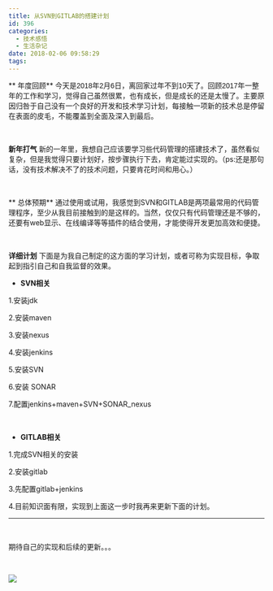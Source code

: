 ```yaml
---
title: 从SVN到GITLAB的搭建计划
id: 396
categories:
  - 技术感悟
  - 生活杂记
date: 2018-02-06 09:58:29
tags:
---
```


** 年度回顾**
<span style="font-family: impact, sans-serif;">今天是2018年2月6日，离回家过年不到10天了。回顾2017年一整年的工作和学习，觉得自己虽然很累，也有成长，但是成长的还是太慢了。主要原因归咎于自己没有一个良好的开发和技术学习计划，每接触一项新的技术总是停留在表面的皮毛，不能覆盖到全面及深入到最后。</span>

&nbsp;

**新年打气**
新的一年里，我想自己应该要学习些代码管理的搭建技术了，虽然看似复杂，但是我觉得只要计划好，按步骤执行下去，肯定能过实现的。（ps:还是那句话，没有技术解决不了的技术问题，只要肯花时间和用心。）

&nbsp;

** 总体预期**
通过使用或试用，我感觉到SVN和GITLAB是两项最常用的代码管理程序，至少从我目前接触到的是这样的。当然，仅仅只有代码管理还是不够的，还要有web显示、在线编译等等插件的结合使用，才能使得开发更加高效和便捷。

&nbsp;

**详细计划**
下面是为我自己制定的这方面的学习计划，或者可称为实现目标，争取起到指引自己和自我监督的效果。
&nbsp;




- **SVN相关**

1.安装jdk

2.安装maven

3.安装nexus

4.安装jenkins

5.安装SVN

6.安装 SONAR

7.配置jenkins+maven+SVN+SONAR_nexus

&nbsp;

- **GITLAB相关**

1.完成SVN相关的安装

2.安装gitlab

3.先配置gitlab+jenkins

4.目前知识面有限，实现到上面这一步时我再来更新下面的计划。

----------

&nbsp;

期待自己的实现和后续的更新。。。

&nbsp;

![](http://www.xiajunyi.com/wp-content/uploads/2018/02/u10381828423419663678fm27gp0.jpg)

&nbsp;

&nbsp;

&nbsp;

&nbsp;